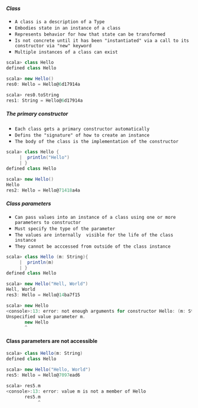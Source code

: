 #### _Class_
- `A class is a description of a Type`
- `Embodies state in an instance of a class`
- `Represents behavior for how that state can be transformed`
- `Is not concrete until it has been "instantiated" via a call to its constructor via "new" keyword`
- `Multiple instances of a class can exist`

```scala
scala> class Hello
defined class Hello

scala> new Hello()
res0: Hello = Hello@6d17914a

scala> res0.toString
res1: String = Hello@6d17914a
```

##### The primary constructor
- `Each class gets a primary constructor automatically`
- `Defins the "signature" of how to create an instance`
- `The body of the class is the implementation of the constructor`
```scala
scala> class Hello {
     |  println("Hello")
     | }
defined class Hello

scala> new Hello()
Hello
res2: Hello = Hello@71418a4a
```
#### _Class parameters_
- `Can pass values into an instance of a class using one or more parameters to constructor`
- `Must specify the type of the parameter`
- `The values are internally  visible for the life of the class instance`
- `They cannot be acccessed from outside of the class instance`
```scala
scala> class Hello (m: String){
     |  println(m)
     | }
defined class Hello

scala> new Hello("Hell, World")
Hell, World
res3: Hello = Hello@14ba7f15

scala> new Hello
<console>:13: error: not enough arguments for constructor Hello: (m: String)Hello.
Unspecified value parameter m.
       new Hello
       ^
```
#### Class parameters are not accessible

```scala
scala> class Hello(m: String)
defined class Hello

scala> new Hello("Hello, World")
res5: Hello = Hello@7097ead6

scala> res5.m
<console>:13: error: value m is not a member of Hello
       res5.m
            ^
```


